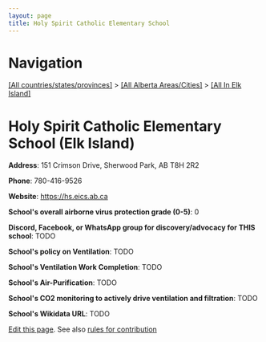 ```yaml
---
layout: page
title: Holy Spirit Catholic Elementary School
---
```

# Navigation

[[All countries/states/provinces]](../../..) > [[All Alberta Areas/Cities]](../..) > [[All In Elk Island]](..)

# Holy Spirit Catholic Elementary School (Elk Island)

**Address**: 151 Crimson Drive, Sherwood Park, AB T8H 2R2

**Phone**: 780-416-9526

**Website**: <https://hs.eics.ab.ca>

**School's overall airborne virus protection grade (0-5)**: 0

**Discord, Facebook, or WhatsApp group for discovery/advocacy for THIS school**: TODO

**School's policy on Ventilation**: TODO

**School's Ventilation Work Completion**: TODO

**School's Air-Purification**: TODO

**School's CO2 monitoring to actively drive ventilation and filtration**: TODO

**School's Wikidata URL**: TODO


[Edit this page](https://github.com/ventilate-schools/AB/edit/main/./Elk_Island/Holy_Spirit_Catholic_Elementary_School.md). See also [rules for contribution](../../../contribution-rules/)